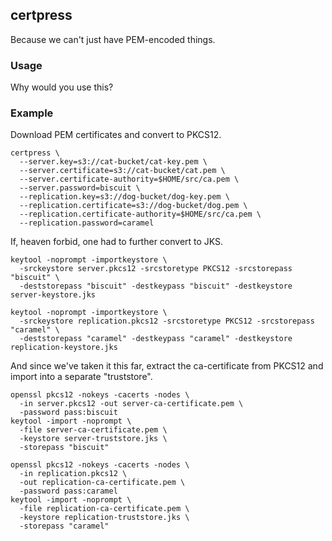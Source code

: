 certpress
---------

Because we can't just have PEM-encoded things.

### Usage

Why would you use this?

### Example

Download PEM certificates and convert to PKCS12.

```
certpress \
  --server.key=s3://cat-bucket/cat-key.pem \
  --server.certificate=s3://cat-bucket/cat.pem \
  --server.certificate-authority=$HOME/src/ca.pem \
  --server.password=biscuit \
  --replication.key=s3://dog-bucket/dog-key.pem \
  --replication.certificate=s3://dog-bucket/dog.pem \
  --replication.certificate-authority=$HOME/src/ca.pem \
  --replication.password=caramel
```

If, heaven forbid, one had to further convert to JKS.

```
keytool -noprompt -importkeystore \
  -srckeystore server.pkcs12 -srcstoretype PKCS12 -srcstorepass "biscuit" \
  -deststorepass "biscuit" -destkeypass "biscuit" -destkeystore server-keystore.jks

keytool -noprompt -importkeystore \
  -srckeystore replication.pkcs12 -srcstoretype PKCS12 -srcstorepass "caramel" \
  -deststorepass "caramel" -destkeypass "caramel" -destkeystore replication-keystore.jks
```

And since we've taken it this far, extract the ca-certificate from PKCS12 and import into a separate "truststore".

```
openssl pkcs12 -nokeys -cacerts -nodes \
  -in server.pkcs12 -out server-ca-certificate.pem \
  -password pass:biscuit
keytool -import -noprompt \
  -file server-ca-certificate.pem \
  -keystore server-truststore.jks \
  -storepass "biscuit"

openssl pkcs12 -nokeys -cacerts -nodes \
  -in replication.pkcs12 \
  -out replication-ca-certificate.pem \
  -password pass:caramel
keytool -import -noprompt \
  -file replication-ca-certificate.pem \
  -keystore replication-truststore.jks \
  -storepass "caramel"
```
